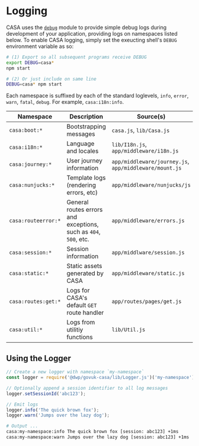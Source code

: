 # Logging

CASA uses the [`debug`](https://www.npmjs.com/package/debug) module to provide simple debug logs during development of your application, providing logs on namespaces listed below. To enable CASA logging, simply set the exeucting shell's `DEBUG` environment variable as so:

```bash
# (1) Export so all subsequent programs receive DEBUG
export DEBUG=casa*
npm start

# (2) Or just include on same line
DEBUG=casa* npm start
```

Each namespace is suffixed by each of the standard loglevels, `info`, `error`, `warn`, `fatal`, `debug`. For example, `casa:i18n:info`.

| Namespace           | Description  | Source(s) |
|---------------------|--------------|-----------|
| `casa:boot:*`       | Bootstrapping messages | `casa.js`, `lib/Casa.js` |
| `casa:i18n:*`       | Language and locales | `lib/I18n.js`, `app/middleware/i18n.js` |
| `casa:journey:*`    | User journey information | `app/middleware/journey.js`, `app/middleware/mount.js` |
| `casa:nunjucks:*`   | Template logs (rendering errors, etc) | `app/middleware/nunjucks/js` |
| `casa:routeerror:*` | General routes errors and exceptions, such as `404`, `500`, etc. | `app/middleware/errors.js` |
| `casa:session:*`    | Session information | `app/middlware/session.js` |
| `casa:static:*`     | Static assets generated by CASA | `app/middleware/static.js` |
| `casa:routes:get:*` | Logs for CASA's default `GET` route handler | `app/routes/pages/get.js` |
| `casa:util:*`       | Logs from utilitiy functions | `lib/Util.js` |

## Using the Logger

```javascript
// Create a new logger with namespace `my-namespace`
const logger = require('@dwp/govuk-casa/lib/Logger.js')('my-namespace');

// Optionally append a session identifier to all log messages
logger.setSessionId('abc123');

// Emit logs
logger.info('The quick brown fox');
logger.warn('Jumps over the lazy dog');
```

```bash
# Output ...
casa:my-namespace:info The quick brown fox [session: abc123] +1ms
casa:my-namespace:warn Jumps over the lazy dog [session: abc123] +1ms
```